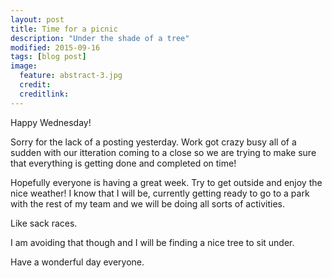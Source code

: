 ```yaml
---
layout: post
title: Time for a picnic
description: "Under the shade of a tree"
modified: 2015-09-16
tags: [blog post]
image:
  feature: abstract-3.jpg
  credit:
  creditlink:
---
```


Happy Wednesday!

Sorry for the lack of a posting yesterday. Work got crazy busy all of a sudden with our itteration coming to a close so we are trying to make sure that everything is getting done and completed on time! 

Hopefully everyone is having a great week. Try to get outside and enjoy the nice weather! I know that I will be, currently getting ready to go to a park with the rest of my team and we will be doing all sorts of activities.

Like sack races.

I am avoiding that though and I will be finding a nice tree to sit under.

Have a wonderful day everyone. 
